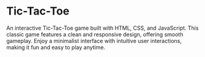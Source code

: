 # Tic-Tac-Toe
An interactive Tic-Tac-Toe game built with HTML, CSS, and JavaScript. This classic game features a clean and responsive design, offering smooth gameplay. Enjoy a minimalist interface with intuitive user interactions, making it fun and easy to play anytime.
